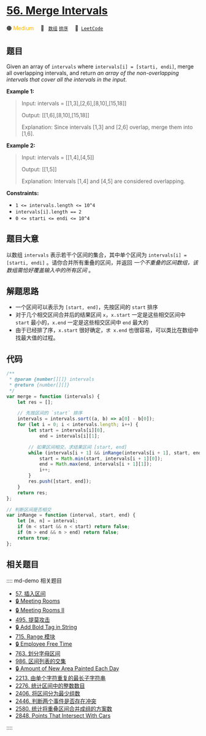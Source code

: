 # [56. Merge Intervals](https://leetcode.com/problems/merge-intervals/)

🟠 <font color=#ffb800>Medium</font>&emsp; 🔖&ensp; [`数组`](/leetcode/outline/tag/array.md) [`排序`](/leetcode/outline/tag/sorting.md)&emsp; 🔗&ensp;[`LeetCode`](https://leetcode.com/problems/merge-intervals/)

## 题目

Given an array of `intervals` where `intervals[i] = [starti, endi]`, merge all
overlapping intervals, and return _an array of the non-overlapping intervals
that cover all the intervals in the input_.

**Example 1:**

> Input: intervals = [[1,3],[2,6],[8,10],[15,18]]
>
> Output: [[1,6],[8,10],[15,18]]
>
> Explanation: Since intervals [1,3] and [2,6] overlap, merge them into [1,6].

**Example 2:**

> Input: intervals = [[1,4],[4,5]]
>
> Output: [[1,5]]
>
> Explanation: Intervals [1,4] and [4,5] are considered overlapping.

**Constraints:**

- `1 <= intervals.length <= 10^4`
- `intervals[i].length == 2`
- `0 <= starti <= endi <= 10^4`

## 题目大意

以数组 `intervals` 表示若干个区间的集合，其中单个区间为 `intervals[i] = [starti, endi]` 。请你合并所有重叠的区间，并返回 _一个不重叠的区间数组，该数组需恰好覆盖输入中的所有区间_ 。

## 解题思路

- 一个区间可以表示为 `[start, end]`，先按区间的 `start` 排序
- 对于几个相交区间合并后的结果区间 `x`，`x.start` 一定是这些相交区间中 `start` 最小的，`x.end` 一定是这些相交区间中 `end` 最大的
- 由于已经排了序，`x.start` 很好确定，`求 x.end` 也很容易，可以类比在数组中找最大值的过程。

## 代码

```javascript
/**
 * @param {number[][]} intervals
 * @return {number[][]}
 */
var merge = function (intervals) {
	let res = [];

	// 先按区间的 `start` 排序
	intervals = intervals.sort((a, b) => a[0] - b[0]);
	for (let i = 0; i < intervals.length; i++) {
		let start = intervals[i][0],
			end = intervals[i][1];

		// 如果区间相交，求结果区间 [start, end]
		while (intervals[i + 1] && inRange(intervals[i + 1], start, end)) {
			start = Math.min(start, intervals[i + 1][0]);
			end = Math.max(end, intervals[i + 1][1]);
			i++;
		}
		res.push([start, end]);
	}
	return res;
};

// 判断区间是否相交
var inRange = function (interval, start, end) {
	let [m, n] = interval;
	if (m < start && n < start) return false;
	if (m > end && n > end) return false;
	return true;
};
```

## 相关题目

:::: md-demo 相关题目

- [57. 插入区间](https://leetcode.com/problems/insert-interval)
- [🔒 Meeting Rooms](https://leetcode.com/problems/meeting-rooms)
- [🔒 Meeting Rooms II](https://leetcode.com/problems/meeting-rooms-ii)
- [495. 提莫攻击](https://leetcode.com/problems/teemo-attacking)
- [🔒 Add Bold Tag in String](https://leetcode.com/problems/add-bold-tag-in-string)
- [715. Range 模块](https://leetcode.com/problems/range-module)
- [🔒 Employee Free Time](https://leetcode.com/problems/employee-free-time)
- [763. 划分字母区间](https://leetcode.com/problems/partition-labels)
- [986. 区间列表的交集](https://leetcode.com/problems/interval-list-intersections)
- [🔒 Amount of New Area Painted Each Day](https://leetcode.com/problems/amount-of-new-area-painted-each-day)
- [2213. 由单个字符重复的最长子字符串](https://leetcode.com/problems/longest-substring-of-one-repeating-character)
- [2276. 统计区间中的整数数目](https://leetcode.com/problems/count-integers-in-intervals)
- [2406. 将区间分为最少组数](https://leetcode.com/problems/divide-intervals-into-minimum-number-of-groups)
- [2446. 判断两个事件是否存在冲突](https://leetcode.com/problems/determine-if-two-events-have-conflict)
- [2580. 统计将重叠区间合并成组的方案数](https://leetcode.com/problems/count-ways-to-group-overlapping-ranges)
- [2848. Points That Intersect With Cars](https://leetcode.com/problems/points-that-intersect-with-cars)

::::
